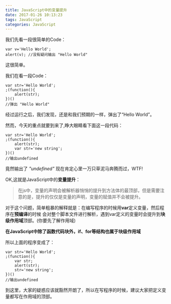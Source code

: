 ```yaml
---
title: JavaScript中的变量提升
date: 2017-01-26 10:13:23
tags: JavaScript
categories: JavaScript
---
```

我们先看一段很简单的Code：
```
var v='Hello World'; 
alert(v); //没有疑问输出 "Hello World"
```
这很简单。

我们在看一段Code：
```
var str='Hello World'; 
;(function(){ 
    alert(str); 
})()
//弹出 "Hello World"
```
经过运行之后，我们发现，还是和我们预期的一样，弹出了“Hello World”。

然而，今天的重点就要到来了,睁大眼睛看下面这一段代码：
```
var str='Hello World'; 
;(function(){ 
    alert(str); 
    var str='new string'; 
})() 
//输出undefined
```
竟然输出了 *"undefined"* 现在肯定心里一万只草泥马奔腾而过，WTF!

OK,这就是JavaScript中的**变量提升**：

>在js中，变量的声明会被解析器悄悄的提升到方法体的最顶部，但是需要注意的是，提升的仅仅是变量的声明，变量的赋值并不会被提升。

对于这个问题，简单粗暴的解释就是：在编写程序的时候用**var**定义变量，然后程序在**预编译**的时候
会对整个脚本文件进行解析，遇到var定义的变量时会提升到**块级作用域**顶部。(你要先了解作用域)

**在JavaScript中除了函数代码块外，if、for等结构也属于块级作用域**

所以上面的程序变成了：
```
var str='Hello World'; 
;(function(){ 
    var str;
    alert(str); 
    str='new string'; 
})() 
//输出undefined
```
到这里，大家的疑惑应该就豁然开朗了，所以在写程序的时候，建议大家把定义变量都写在作用域的顶部。